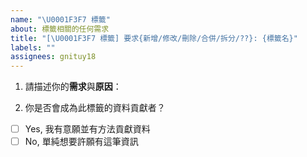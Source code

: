 ```yaml
---
name: "\U0001F3F7️ 標籤"
about: 標籤相關的任何需求
title: "[\U0001F3F7️ 標籤] 要求{新增/修改/刪除/合併/拆分/??}: {標籤名}"
labels: ""
assignees: gnituy18
---
```


1. 請描述你的**需求**與**原因**：

2. 你是否會成為此標籤的資料貢獻者？

- [ ] Yes, 我有意願並有方法貢獻資料
- [ ] No, 單純想要許願有這筆資訊
